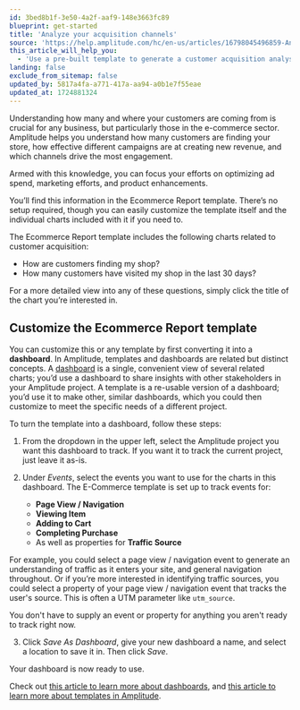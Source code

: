 ```yaml
---
id: 3bed8b1f-3e50-4a2f-aaf9-148e3663fc89
blueprint: get-started
title: 'Analyze your acquisition channels'
source: 'https://help.amplitude.com/hc/en-us/articles/16798045496859-Analyze-your-acquisition-channels'
this_article_will_help_you:
  - 'Use a pre-built template to generate a customer acquisition analysis for ecommerce companies'
landing: false
exclude_from_sitemap: false
updated_by: 5817a4fa-a771-417a-aa94-a0b1e7f55eae
updated_at: 1724881324
---
```

Understanding how many and where your customers are coming from is crucial for any business, but particularly those in the e-commerce sector. Amplitude helps you understand how many customers are finding your store, how effective different campaigns are at creating new revenue, and which channels drive the most engagement.

Armed with this knowledge, you can focus your efforts on optimizing ad spend, marketing efforts, and product enhancements.

You’ll find this information in the Ecommerce Report template. There’s no setup required, though you can easily customize the template itself and the individual charts included with it if you need to.

The Ecommerce Report template includes the following charts related to customer acquisition:

* How are customers finding my shop?
* How many customers have visited my shop in the last 30 days?

For a more detailed view into any of these questions, simply click the title of the chart you’re interested in.

## Customize the Ecommerce Report template

You can customize this or any template by first converting it into a **dashboard**. In Amplitude, templates and dashboards are related but distinct concepts. A [dashboard](/docs/analytics/dashboard-create) is a single, convenient view of several related charts; you’d use a dashboard to share insights with other stakeholders in your Amplitude project. A template is a re-usable version of a dashboard; you’d use it to make other, similar dashboards, which you could then customize to meet the specific needs of a different project.

To turn the template into a dashboard, follow these steps:

1. From the dropdown in the upper left, select the Amplitude project you want this dashboard to track. If you want it to track the current project, just leave it as-is.
2. Under *Events*, select the events you want to use for the charts in this dashboard. The E-Commerce template is set up to track events for:

    - **Page View / Navigation**
    - **Viewing Item**
    - **Adding to Cart**
    - **Completing Purchase**
    - As well as properties for **Traffic Source**
  
For example, you could select a page view / navigation event to generate an understanding of traffic as it enters your site, and general navigation throughout. Or if you’re more interested in identifying traffic sources, you could select a property of your page view / navigation event that tracks the user's source. This is often a UTM parameter like `utm_source`.

You don't have to supply an event or property for anything you aren't ready to track right now. 
  
3. Click *Save As Dashboard*, give your new dashboard a name, and select a location to save it in. Then click *Save*.

Your dashboard is now ready to use.

Check out [this article to learn more about dashboards](/docs/analytics/dashboard-create), and [this article to learn more about templates in Amplitude](/docs/analytics/templates).